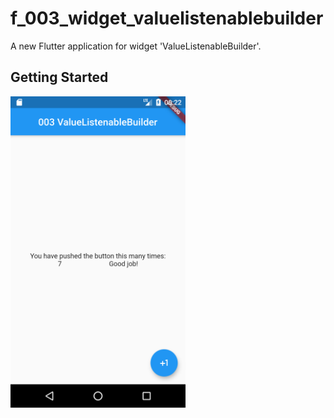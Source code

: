 # f_003_widget_valuelistenablebuilder

A new Flutter application for widget 'ValueListenableBuilder'.

## Getting Started

<img src="doc/image/003.png" width="280" />
